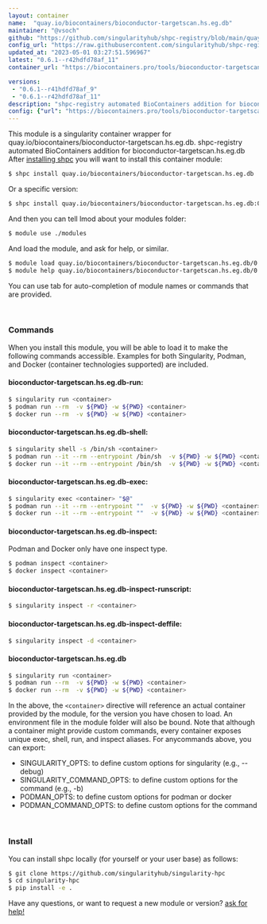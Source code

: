 ```yaml
---
layout: container
name:  "quay.io/biocontainers/bioconductor-targetscan.hs.eg.db"
maintainer: "@vsoch"
github: "https://github.com/singularityhub/shpc-registry/blob/main/quay.io/biocontainers/bioconductor-targetscan.hs.eg.db/container.yaml"
config_url: "https://raw.githubusercontent.com/singularityhub/shpc-registry/main/quay.io/biocontainers/bioconductor-targetscan.hs.eg.db/container.yaml"
updated_at: "2023-05-01 03:27:51.596967"
latest: "0.6.1--r42hdfd78af_11"
container_url: "https://biocontainers.pro/tools/bioconductor-targetscan.hs.eg.db"

versions:
 - "0.6.1--r41hdfd78af_9"
 - "0.6.1--r42hdfd78af_11"
description: "shpc-registry automated BioContainers addition for bioconductor-targetscan.hs.eg.db"
config: {"url": "https://biocontainers.pro/tools/bioconductor-targetscan.hs.eg.db", "maintainer": "@vsoch", "description": "shpc-registry automated BioContainers addition for bioconductor-targetscan.hs.eg.db", "latest": {"0.6.1--r42hdfd78af_11": "sha256:de7bc99a57bd705348ecf63afbc86c936bcc454caee0c34064fdec2e36e3e13a"}, "tags": {"0.6.1--r41hdfd78af_9": "sha256:bae8ffba00388284ac8a89349c694908924828212d4b10f9cf917a0c57dae96d", "0.6.1--r42hdfd78af_11": "sha256:de7bc99a57bd705348ecf63afbc86c936bcc454caee0c34064fdec2e36e3e13a"}, "docker": "quay.io/biocontainers/bioconductor-targetscan.hs.eg.db"}
---
```


This module is a singularity container wrapper for quay.io/biocontainers/bioconductor-targetscan.hs.eg.db.
shpc-registry automated BioContainers addition for bioconductor-targetscan.hs.eg.db
After [installing shpc](#install) you will want to install this container module:


```bash
$ shpc install quay.io/biocontainers/bioconductor-targetscan.hs.eg.db
```

Or a specific version:

```bash
$ shpc install quay.io/biocontainers/bioconductor-targetscan.hs.eg.db:0.6.1--r42hdfd78af_11
```

And then you can tell lmod about your modules folder:

```bash
$ module use ./modules
```

And load the module, and ask for help, or similar.

```bash
$ module load quay.io/biocontainers/bioconductor-targetscan.hs.eg.db/0.6.1--r42hdfd78af_11
$ module help quay.io/biocontainers/bioconductor-targetscan.hs.eg.db/0.6.1--r42hdfd78af_11
```

You can use tab for auto-completion of module names or commands that are provided.

<br>

### Commands

When you install this module, you will be able to load it to make the following commands accessible.
Examples for both Singularity, Podman, and Docker (container technologies supported) are included.

#### bioconductor-targetscan.hs.eg.db-run:

```bash
$ singularity run <container>
$ podman run --rm  -v ${PWD} -w ${PWD} <container>
$ docker run --rm  -v ${PWD} -w ${PWD} <container>
```

#### bioconductor-targetscan.hs.eg.db-shell:

```bash
$ singularity shell -s /bin/sh <container>
$ podman run --it --rm --entrypoint /bin/sh  -v ${PWD} -w ${PWD} <container>
$ docker run --it --rm --entrypoint /bin/sh  -v ${PWD} -w ${PWD} <container>
```

#### bioconductor-targetscan.hs.eg.db-exec:

```bash
$ singularity exec <container> "$@"
$ podman run --it --rm --entrypoint ""  -v ${PWD} -w ${PWD} <container> "$@"
$ docker run --it --rm --entrypoint ""  -v ${PWD} -w ${PWD} <container> "$@"
```

#### bioconductor-targetscan.hs.eg.db-inspect:

Podman and Docker only have one inspect type.

```bash
$ podman inspect <container>
$ docker inspect <container>
```

#### bioconductor-targetscan.hs.eg.db-inspect-runscript:

```bash
$ singularity inspect -r <container>
```

#### bioconductor-targetscan.hs.eg.db-inspect-deffile:

```bash
$ singularity inspect -d <container>
```



#### bioconductor-targetscan.hs.eg.db

```bash
$ singularity run <container>
$ podman run --rm  -v ${PWD} -w ${PWD} <container>
$ docker run --rm  -v ${PWD} -w ${PWD} <container>
```


In the above, the `<container>` directive will reference an actual container provided
by the module, for the version you have chosen to load. An environment file in the
module folder will also be bound. Note that although a container
might provide custom commands, every container exposes unique exec, shell, run, and
inspect aliases. For anycommands above, you can export:

 - SINGULARITY_OPTS: to define custom options for singularity (e.g., --debug)
 - SINGULARITY_COMMAND_OPTS: to define custom options for the command (e.g., -b)
 - PODMAN_OPTS: to define custom options for podman or docker
 - PODMAN_COMMAND_OPTS: to define custom options for the command

<br>

### Install

You can install shpc locally (for yourself or your user base) as follows:

```bash
$ git clone https://github.com/singularityhub/singularity-hpc
$ cd singularity-hpc
$ pip install -e .
```

Have any questions, or want to request a new module or version? [ask for help!](https://github.com/singularityhub/singularity-hpc/issues)